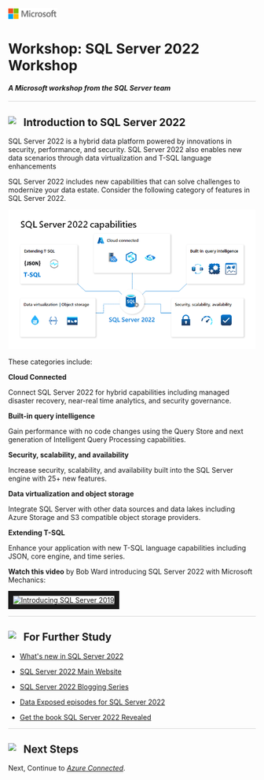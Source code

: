 ![](./graphics/microsoftlogo.png)

# Workshop: SQL Server 2022 Workshop

#### <i>A Microsoft workshop from the SQL Server team</i>

<p style="border-bottom: 1px solid lightgrey;"></p>

<h2><img style="float: left; margin: 0px 15px 15px 0px;" src="https://github.com/microsoft/sqlworkshops/blob/master/graphics/textbubble.png?raw=true"><b>     Introduction to SQL Server 2022</b></h2>

SQL Server 2022 is a hybrid data platform powered by innovations in security, performance, and security. SQL Server 2022 also enables new data scenarios through data virtualization and T-SQL language enhancements

SQL Server 2022 includes new capabilities that can solve challenges to modernize your data estate. Consider the following category of features in SQL Server 2022.

![SQL Server 2019 Solves Modern Data Challenges](./graphics/sql2022_all_up.png)

These categories include:

**Cloud Connected**

Connect SQL Server 2022 for hybrid capabilities including managed disaster recovery, near-real time analytics, and security governance.

**Built-in query intelligence**

Gain performance with no code changes using the Query Store and next generation of Intelligent Query Processing capabilities.

**Security, scalability, and availability**

Increase security, scalability, and availability built into the SQL Server engine with 25+ new features.

**Data virtualization and object storage**

Integrate SQL Server with other data sources and data lakes including Azure Storage and S3 compatible object storage providers.

**Extending T-SQL**

Enhance your application with new T-SQL language capabilities including JSON, core engine, and time series.

**Watch this video** by Bob Ward introducing SQL Server 2022 with Microsoft Mechanics:

<a href="http://www.youtube.com/watch?feature=player_embedded&v=ncF-zFzBDAY" target="_blank"><img src="http://img.youtube.com/vi/ncF-zFzBDAY/0.jpg" alt="Introducing SQL Server 2019" width="400" height="300" border="10" /></a>

<p style="border-bottom: 1px solid lightgrey;"></p>

<h2><img style="float: left; margin: 0px 15px 15px 0px;" src="https://github.com/microsoft/sqlworkshops/blob/master/graphics/owl.png?raw=true"><b>     For Further Study</b></h2>

- [What's new in SQL Server 2022](https://aka.ms/sqlserver2022docs)

- [SQL Server 2022 Main Website](https://aka.ms/sqlserver2022)

- [SQL Server 2022 Blogging Series](https://aka.ms/sqlserver2022blogs)

- [Data Exposed episodes for SQL Server 2022](https//aka.ms/dataexposed-sqlserver2022)

- [Get the book SQL Server 2022 Revealed](https://aka.ms/sql2022book)

<p style="border-bottom: 1px solid lightgrey;"></p>

<h2><img style="float: left; margin: 0px 15px 15px 0px;" src="https://github.com/microsoft/sqlworkshops/blob/master/graphics/geopin.png?raw=true"><b>  Next Steps</b></h2>

Next, Continue to <a href="./02_IntelligentPerformance.md" target="_blank"><i>Azure Connected</i></a>.
